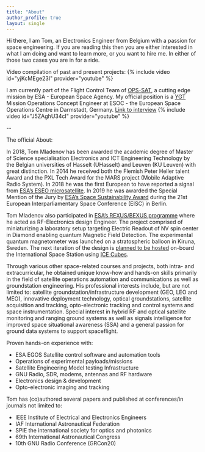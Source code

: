 ```yaml
---
title: "About"
author_profile: true
layout: single
---
```



Hi there, I am Tom, an Electronics Engineer from Belgium with a passion for space engineering.
If you are reading this then you are either interested in
what I am doing and want to learn more, or you want to hire me. In either of those
two cases you are in for a ride.


Video compilation of past and present projects:
{% include video id="yjKcMEge23I" provider="youtube" %}

I am currently part of the Flight Control Team of [OPS-SAT](https://www.esa.int/Enabling_Support/Operations/OPS-SAT), a cutting edge mission by
ESA - European Space Agency. My official position is a [YGT](https://www.esa.int/About_Us/Careers_at_ESA/Graduates_Young_Graduate_Trainees) Mission Operations Concept Engineer at ESOC - the European Space Operations Centre in Darmstadt, Germany. [Link to interview](https://www.esa.int/About_Us/Careers_at_ESA/Life_as_an_ESA_YGT_Mission_Operations_Concept_Engineer)
{% include video id="J5ZAghU34cI" provider="youtube" %}

--

The official About:

In 2018, Tom Mladenov has been awarded the academic degree of Master of Science specialisation Electronics and ICT Engineering Technology by the Belgian universities of Hasselt (UHasselt) and Leuven (KU Leuven) with great distinction. In 2014 he received both the Flemish Peter Heller talent Award and the PXL Tech Award for the MARS project (Mobile Adaptive Radio System). In 2018 he was the first European to have reported a signal from [ESA’s ESEO microsatellite](http://www.esa.int/Education/ESEO/The_ESEO_Mission). In 2019 he was awarded the Special Mention of the Jury by [ESA’s Space Sustainability Award](https://www.space-sustainability-award.com/) during the 21st European Interparliamentary Space Conference (EISC) in Berlin.

Tom Mladenov also participated in [ESA’s REXUS/BEXUS programme](http://rexusbexus.net/) where he acted as RF-Electronics design Engineer. The project comprised of miniaturizing a laboratory setup targeting Electric Readout of NV spin center in Diamond enabling quantum Magnetic Field Detection. The experimental quantum magnetometer was launched on a stratospheric balloon in Kiruna, Sweden. The next iteration of the design is  [planned to be hosted](https://www.esa.int/Education/Orbit_Your_Thesis/Round_2_for_Orbit_Your_Thesis) on-board the International Space Station using [ICE Cubes](https://www.icecubesservice.com/).

Through various other space-related courses and projects, both intra- and extracurricular, he obtained unique know-how and hands-on skills primarily in the field of satellite operations automation and communications as well as groundstation engineering. His professional interests include, but are not limited to: satellite groundstation/infrastructure development (GEO, LEO and MEO), innovative deployment technology, optical groundstations, satellite acquisition and tracking, opto-electronic tracking and control systems and space instrumentation. Special interest in hybrid RF and optical satellite monitoring and ranging ground systems as well as signals intelligence for improved space situational awareness (SSA) and a general passion for ground data systems to support spaceflight.

Proven hands-on experience with:
- ESA EGOS Satellite control software and automation tools
- Operations of experimental payloads/missions
- Satellite Engineering Model testing Infrastructure
- GNU Radio, SDR, modems, antennas and RF hardware
- Electronics design & development
- Opto-electronic imaging and tracking

Tom has (co)authored several papers and published at conferences/in journals not limited to:
- IEEE Institute of Electrical and Electronics Engineers
- IAF International Astronautical Federation
- SPIE the international society for optics and photonics
- 69th International Astronautical Congress
- 10th GNU Radio Conference (GRCon20)
